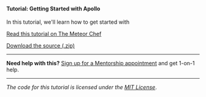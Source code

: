 #### Tutorial: Getting Started with Apollo

In this tutorial, we'll learn how to get started with

[Read this tutorial on The Meteor Chef](https://themeteorchef.com/tutorials/getting-started-with-apollo)  

[Download the source (.zip)](https://github.com/themeteorchef/getting-started-with-apollo/archive/master.zip)

---

**Need help with this?** [Sign up for a Mentorship appointment](https://themeteorchef.com/mentorship?readme=getting-started-with-apollo) and get 1-on-1 help.

---

_The code for this tutorial is licensed under the [MIT License](http://opensource.org/licenses/MIT)_.
